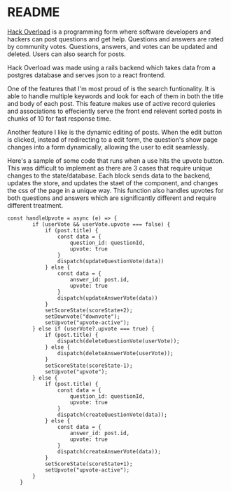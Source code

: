 # README

[Hack Overload](https://stackoverflowclone-pk3b.onrender.com/) is a programming form where software developers and hackers can post questions and get help. Questions and answers are rated by community votes. Questions, answers, and votes can be updated and deleted. Users can also search for posts.

Hack Overload was made using a rails backend which takes data from a postgres database and serves json to a react frontend.

One of the features that I'm most proud of is the search funtionality. It is able to handle multiple keywords and look for each of them in both the title and body of each post. This feature makes use of active record quieries and associations to effeciently serve the front end relevent sorted posts in chunks of 10 for fast response time.

Another feature I like is the dynamic editing of posts. When the edit button is clicked, instead of redirecting to a edit form, the question's show page changes into a form dynamically, allowing the user to edit seamlessly.

Here's a sample of some code that runs when a use hits the upvote button. This was difficult to implement as there are 3 cases that require unique changes to the state/database. Each block sends data to the backend, updates the store, and updates the staet of the component, and changes the css of the page in a unique way. This function also handles upvotes for both questions and answers which are significantly different and require different treatment.
```
const handleUpvote = async (e) => {
        if (userVote && userVote.upvote === false) {
            if (post.title) {
                const data = {
                    question_id: questionId,
                    upvote: true
                }
                dispatch(updateQuestionVote(data))
            } else {
                const data = {
                    answer_id: post.id,
                    upvote: true
                }
                dispatch(updateAnswerVote(data))
            }
            setScoreState(scoreState+2);
            setDownvote("downvote");
            setUpvote("upvote-active");
        } else if (userVote?.upvote === true) {
            if (post.title) {
                dispatch(deleteQuestionVote(userVote));
            } else {
                dispatch(deleteAnswerVote(userVote));
            }
            setScoreState(scoreState-1);
            setUpvote("upvote");
        } else {
            if (post.title) {
                const data = {
                    question_id: questionId,
                    upvote: true
                }
                dispatch(createQuestionVote(data));
            } else {
                const data = {
                    answer_id: post.id,
                    upvote: true
                }
                dispatch(createAnswerVote(data));
            }
            setScoreState(scoreState+1);
            setUpvote("upvote-active");
        }
    }
```

